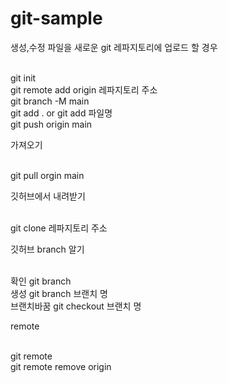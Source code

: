 # git-sample 
<p>생성,수정 파일을 새로운 git 레파지토리에 업로드 할 경우</p>
<br>git init
<br>git remote add origin 레파지토리 주소
<br>git branch -M main
<br>git add . or git add 파일명
<br>git push origin main

<p>가져오기 </p>
<br> git pull orgin main 


<p>깃허브에서 내려받기</p>
<br>git clone 레파지토리 주소

<p>깃허브 branch 알기</p>
<br>확인 git branch
<br>생성 git branch 브랜치 명
<br>브랜치바꿈 git checkout 브랜치 명

<p>remote</p>
<br>git remote
<br>git remote remove origin
